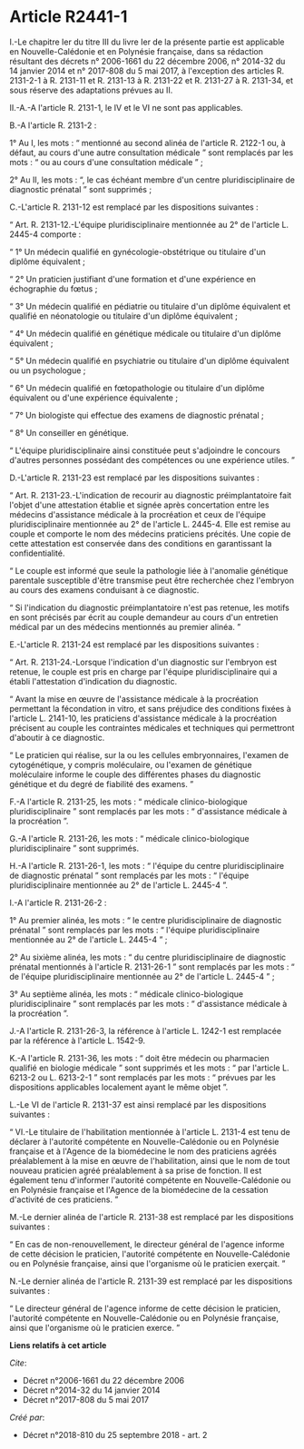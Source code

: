 # Article R2441-1

I.-Le chapitre Ier du titre III du livre Ier de la présente partie est applicable en Nouvelle-Calédonie et en Polynésie
française, dans sa rédaction résultant des décrets n° 2006-1661 du 22 décembre 2006, n° 2014-32 du 14 janvier 2014 et n°
2017-808 du 5 mai 2017, à l'exception des articles R. 2131-2-1 à R. 2131-11 et R. 2131-13 à R. 2131-22 et R. 2131-27 à R.
2131-34, et sous réserve des adaptations prévues au II.

II.-A.-A l'article R. 2131-1, le IV et le VI ne sont pas applicables.

B.-A l'article R. 2131-2 :

1° Au I, les mots : “ mentionné au second alinéa de l'article R. 2122-1 ou, à défaut, au cours d'une autre consultation
médicale ” sont remplacés par les mots : “ ou au cours d'une consultation médicale ” ;

2° Au II, les mots : “, le cas échéant membre d'un centre pluridisciplinaire de diagnostic prénatal ” sont supprimés ;

C.-L'article R. 2131-12 est remplacé par les dispositions suivantes :

“ Art. R. 2131-12.-L'équipe pluridisciplinaire mentionnée au 2° de l'article L. 2445-4 comporte :

“ 1° Un médecin qualifié en gynécologie-obstétrique ou titulaire d'un diplôme équivalent ;

“ 2° Un praticien justifiant d'une formation et d'une expérience en échographie du fœtus ;

“ 3° Un médecin qualifié en pédiatrie ou titulaire d'un diplôme équivalent et qualifié en néonatologie ou titulaire d'un
diplôme équivalent ;

“ 4° Un médecin qualifié en génétique médicale ou titulaire d'un diplôme équivalent ;

“ 5° Un médecin qualifié en psychiatrie ou titulaire d'un diplôme équivalent ou un psychologue ;

“ 6° Un médecin qualifié en fœtopathologie ou titulaire d'un diplôme équivalent ou d'une expérience équivalente ;

“ 7° Un biologiste qui effectue des examens de diagnostic prénatal ;

“ 8° Un conseiller en génétique.

“ L'équipe pluridisciplinaire ainsi constituée peut s'adjoindre le concours d'autres personnes possédant des compétences ou
une expérience utiles. ”

D.-L'article R. 2131-23 est remplacé par les dispositions suivantes :

“ Art. R. 2131-23.-L'indication de recourir au diagnostic préimplantatoire fait l'objet d'une attestation établie et signée
après concertation entre les médecins d'assistance médicale à la procréation et ceux de l'équipe pluridisciplinaire
mentionnée au 2° de l'article L. 2445-4. Elle est remise au couple et comporte le nom des médecins praticiens précités. Une
copie de cette attestation est conservée dans des conditions en garantissant la confidentialité.

“ Le couple est informé que seule la pathologie liée à l'anomalie génétique parentale susceptible d'être transmise peut être
recherchée chez l'embryon au cours des examens conduisant à ce diagnostic.

“ Si l'indication du diagnostic préimplantatoire n'est pas retenue, les motifs en sont précisés par écrit au couple demandeur
au cours d'un entretien médical par un des médecins mentionnés au premier alinéa. ”

E.-L'article R. 2131-24 est remplacé par les dispositions suivantes :

“ Art. R. 2131-24.-Lorsque l'indication d'un diagnostic sur l'embryon est retenue, le couple est pris en charge par l'équipe
pluridisciplinaire qui a établi l'attestation d'indication du diagnostic.

“ Avant la mise en œuvre de l'assistance médicale à la procréation permettant la fécondation in vitro, et sans préjudice des
conditions fixées à l'article L. 2141-10, les praticiens d'assistance médicale à la procréation précisent au couple les
contraintes médicales et techniques qui permettront d'aboutir à ce diagnostic.

“ Le praticien qui réalise, sur la ou les cellules embryonnaires, l'examen de cytogénétique, y compris moléculaire, ou
l'examen de génétique moléculaire informe le couple des différentes phases du diagnostic génétique et du degré de fiabilité
des examens. ”

F.-A l'article R. 2131-25, les mots : “ médicale clinico-biologique pluridisciplinaire ” sont remplacés par les mots : “
d'assistance médicale à la procréation ”.

G.-A l'article R. 2131-26, les mots : “ médicale clinico-biologique pluridisciplinaire ” sont supprimés.

H.-A l'article R. 2131-26-1, les mots : “ l'équipe du centre pluridisciplinaire de diagnostic prénatal ” sont remplacés par
les mots : “ l'équipe pluridisciplinaire mentionnée au 2° de l'article L. 2445-4 ”.

I.-A l'article R. 2131-26-2 :

1° Au premier alinéa, les mots : “ le centre pluridisciplinaire de diagnostic prénatal ” sont remplacés par les mots : “
l'équipe pluridisciplinaire mentionnée au 2° de l'article L. 2445-4 ” ;

2° Au sixième alinéa, les mots : “ du centre pluridisciplinaire de diagnostic prénatal mentionnés à l'article R. 2131-26-1 ”
sont remplacés par les mots : “ de l'équipe pluridisciplinaire mentionnée au 2° de l'article L. 2445-4 ” ;

3° Au septième alinéa, les mots : “ médicale clinico-biologique pluridisciplinaire ” sont remplacés par les mots : “
d'assistance médicale à la procréation ”.

J.-A l'article R. 2131-26-3, la référence à l'article L. 1242-1 est remplacée par la référence à l'article L. 1542-9.

K.-A l'article R. 2131-36, les mots : “ doit être médecin ou pharmacien qualifié en biologie médicale ” sont supprimés et les
mots : “ par l'article L. 6213-2 ou L. 6213-2-1 ” sont remplacés par les mots : “ prévues par les dispositions applicables
localement ayant le même objet ”.

L.-Le VI de l'article R. 2131-37 est ainsi remplacé par les dispositions suivantes :

“ VI.-Le titulaire de l'habilitation mentionnée à l'article L. 2131-4 est tenu de déclarer à l'autorité compétente en
Nouvelle-Calédonie ou en Polynésie française et à l'Agence de la biomédecine le nom des praticiens agréés préalablement à la
mise en œuvre de l'habilitation, ainsi que le nom de tout nouveau praticien agréé préalablement à sa prise de fonction. Il
est également tenu d'informer l'autorité compétente en Nouvelle-Calédonie ou en Polynésie française et l'Agence de la
biomédecine de la cessation d'activité de ces praticiens. ”

M.-Le dernier alinéa de l'article R. 2131-38 est remplacé par les dispositions suivantes :

“ En cas de non-renouvellement, le directeur général de l'agence informe de cette décision le praticien, l'autorité
compétente en Nouvelle-Calédonie ou en Polynésie française, ainsi que l'organisme où le praticien exerçait. ”

N.-Le dernier alinéa de l'article R. 2131-39 est remplacé par les dispositions suivantes :

“ Le directeur général de l'agence informe de cette décision le praticien, l'autorité compétente en Nouvelle-Calédonie ou en
Polynésie française, ainsi que l'organisme où le praticien exerce. ”

**Liens relatifs à cet article**

_Cite_:

  - Décret n°2006-1661 du 22 décembre 2006
  - Décret n°2014-32 du 14 janvier 2014
  - Décret n°2017-808 du 5 mai 2017

_Créé par_:

  - Décret n°2018-810 du 25 septembre 2018 - art. 2
